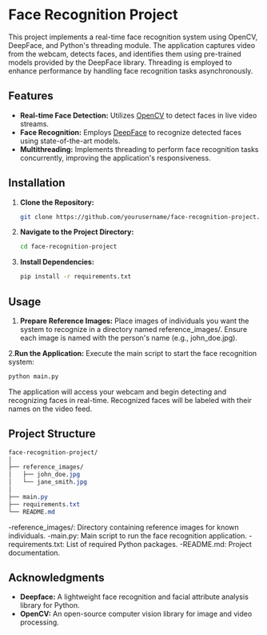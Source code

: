 # Face Recognition Project

This project implements a real-time face recognition system using OpenCV, DeepFace, and Python's threading module. The application captures video from the webcam, detects faces, and identifies them using pre-trained models provided by the DeepFace library. Threading is employed to enhance performance by handling face recognition tasks asynchronously.

## Features

- **Real-time Face Detection:** Utilizes [OpenCV](https://opencv.org/) to detect faces in live video streams.
- **Face Recognition:** Employs [DeepFace](https://github.com/serengil/deepface) to recognize detected faces using state-of-the-art models.
- **Multithreading:** Implements threading to perform face recognition tasks concurrently, improving the application's responsiveness.

## Installation

1. **Clone the Repository:**

   ```bash
   git clone https://github.com/yourusername/face-recognition-project.git
   
2. **Navigate to the Project Directory:**

   ```bash
   cd face-recognition-project

3. **Install Dependencies:**

   ```bash
   pip install -r requirements.txt
## Usage
1. **Prepare Reference Images:**
   Place images of individuals you want the system to recognize in a directory named reference_images/. Ensure each image is named with the person's name (e.g., john_doe.jpg).

2.**Run the Application:**
   Execute the main script to start the face recognition system:
   ```bash
   python main.py
   ```

   The application will access your webcam and begin detecting and recognizing faces in real-time. Recognized faces will be labeled with their names on the video feed.
## Project Structure

```css
face-recognition-project/
│
├── reference_images/
│   ├── john_doe.jpg
│   └── jane_smith.jpg
│
├── main.py
├── requirements.txt
└── README.md
```

-reference_images/: Directory containing reference images for known individuals.
-main.py: Main script to run the face recognition application.
-requirements.txt: List of required Python packages.
-README.md: Project documentation.

## Acknowledgments
- **Deepface:** A lightweight face recognition and facial attribute analysis library for Python.
- **OpenCV:** An open-source computer vision library for image and video processing.
